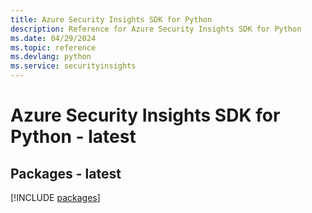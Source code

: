 ```yaml
---
title: Azure Security Insights SDK for Python
description: Reference for Azure Security Insights SDK for Python
ms.date: 04/29/2024
ms.topic: reference
ms.devlang: python
ms.service: securityinsights
---
```

# Azure Security Insights SDK for Python - latest
## Packages - latest
[!INCLUDE [packages](security-insights-index.md)]
